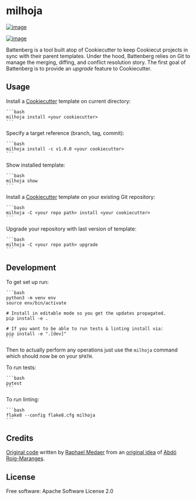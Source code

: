 # milhoja

[![image](https://img.shields.io/pypi/v/milhoja.svg)](https://pypi.python.org/pypi/milhoja)

[![image](https://img.shields.io/travis/rmedaer/milhoja.svg)](https://travis-ci.org/rmedaer/milhoja)

Battenberg is a tool built atop of Cookiecutter to keep Cookiecut projects in sync with their parent templates.
Under the hood, Battenberg relies on Git to manage the merging, diffing, and conflict resolution story. The first
goal of Battenberg is to provide an *upgrade* feature to Cookiecutter.

## Usage

Install a [Cookiecutter](https://github.com/audreyr/cookiecutter)
template on current directory:

    ```bash
    milhoja install <your cookiecutter>
    ```

Specify a target reference (branch, tag, commit):

    ```bash
    milhoja install -c v1.0.0 <your cookiecutter>
    ```

Show installed template:

    ```bash
    milhoja show
    ```

Install a [Cookiecutter](https://github.com/audreyr/cookiecutter) template on your existing Git repository:

    ```bash
    milhoja -C <your repo path> install <your cookiecutter>
    ```

Upgrade your repository with last version of template:

    ```bash
    milhoja -C <your repo path> upgrade
    ```

## Development

To get set up run:

    ```bash
    python3 -m venv env
    source env/bin/activate

    # Install in editable mode so you get the updates propagated.
    pip install -e .

    # If you want to be able to run tests & linting install via:
    pip install -e ".[dev]"
    ```

Then to actually perform any operations just use the `milhoja` command which should now be on your `$PATH`.

To run tests:

    ```bash
    pytest
    ```

To run linting:

    ```bash
    flake8 --config flake8.cfg milhoja
    ```

## Credits

[Original code](https://github.com/rmedaer/milhoja) written by [Raphael Medaer](https://github.com/rmedaer) from an [original
idea](https://github.com/cookiecutter/cookiecutter/issues/784) of [Abdó Roig-Maranges](https://github.com/aroig).

## License

Free software: Apache Software License 2.0

